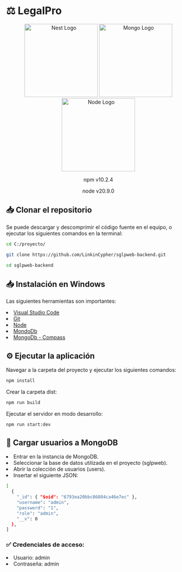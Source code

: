 <h1>⚖️ LegalPro</h1>

<p align="center">
  <a href="http://nestjs.com/" target="_blank"><img src="https://nestjs.com/img/logo-small.svg" width="200" alt="Nest Logo" /></a>
  <a href="https://www.mongodb.com/try/download/community-kubernetes-operator" target="_blank"><img src="https://www.pngall.com/wp-content/uploads/13/Mongodb-PNG-Image-HD.png" width="200" alt="Mongo Logo" /></a>
  <a href="https://nodejs.org/en" target="_blank"><img src="https://upload.wikimedia.org/wikipedia/commons/thumb/d/d9/Node.js_logo.svg/590px-Node.js_logo.svg.png" width="200" alt="Node Logo" /></a>
</p>

<p align="center">npm v10.2.4</p>
<p align="center">node v20.9.0</p>


## 📥 Clonar el repositorio
Se puede descargar y descomprimir el código fuente en el equipo, o ejecutar los siguientes comandos en la terminal:
```bash
cd C:/proyecto/
```
```bash
git clone https://github.com/LinkinCypher/sglpweb-backend.git
```
```bash
cd sglpweb-backend
```


## 📥 Instalación en Windows
Las siguientes herramientas son importantes:
<li><a href="https://code.visualstudio.com/" target="_blank">Visual Studio Code</a></li>
<li><a href="https://git-scm.com/" target="_blank">Git</a></li>
<li><a href="https://nodejs.org/en" target="_blank">Node</a></li>
<li><a href="https://fastdl.mongodb.org/windows/mongodb-windows-x86_64-7.0.4-signed.msi" target="_blank">MondoDb</a></li>
<li><a href="https://downloads.mongodb.com/compass/mongodb-compass-1.41.0-win32-x64.exe" target="_blank">MongoDb - Compass</a></li>


## ⚙️ Ejecutar la aplicación
Navegar a la carpeta del proyecto y ejecutar los siguientes comandos:
```bash
npm install
```
Crear la carpeta dist:
```bash
npm run build
```
Ejecutar el servidor en modo desarrollo:
```bash
npm run start:dev
```



## 🔑 Cargar usuarios a MongoDB
<li>Entrar en la instancia de MongoDB.</li>
<li>Seleccionar la base de datos utilizada en el proyecto (sglpweb).</li>
<li>Abrir la colección de usuarios (users).</li>
<li>Insertar el siguiente JSON:</li>

```bash
[
  {
    "_id": { "$oid": "6793ea20bbc86804ca46e7ec" },
    "username": "admin",
    "password": "1",
    "role": "admin",
    "__v": 0
  },
]
```

### ✅ Credenciales de acceso:
<li>Usuario: admin </li>
<li>Contraseña: admin </li>